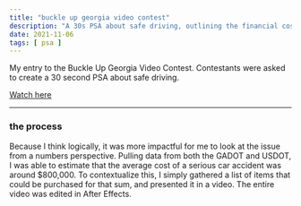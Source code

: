 ```yaml
---
title: "buckle up georgia video contest"
description: "A 30s PSA about safe driving, outlining the financial cost of a typical car accident."
date: 2021-11-06
tags: [ psa ]
---
```

My entry to the Buckle Up Georgia Video Contest. Contestants were asked to create a 30 second PSA about safe driving.

[Watch here](https://youtu.be/JnjeNQLfqD0)

<hr class="in-content">

### the process
Because I think logically, it was more impactful for me to look at the issue from a numbers perspective. Pulling data from both the GADOT and USDOT, I was able to estimate that the average cost of a serious car accident was around $800,000. To contextualize this, I simply gathered a list of items that could be purchased for that sum, and presented it in a video. The entire video was edited in After Effects.